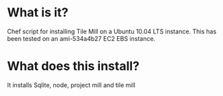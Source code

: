 # **What is it?** #

Chef script for installing Tile Mill on a Ubuntu 10.04 LTS instance.  This has been tested on an ami-534a4b27 EC2 EBS instance.

# **What does this install?** #

It installs Sqlite, node, project mill and tile mill

